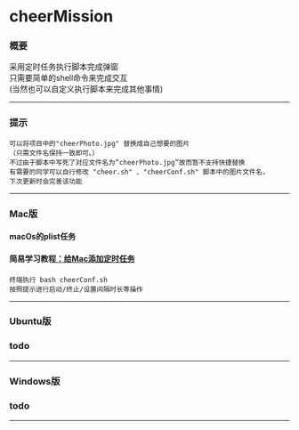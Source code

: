 # cheerMission

### 概要
 采用定时任务执行脚本完成弹窗 <br>
 只需要简单的shell命令来完成交互 <br>
 (当然也可以自定义执行脚本来完成其他事情) <br>
***

### 提示
```
可以将项目中的"cheerPhoto.jpg" 替换成自己想要的图片
（只需文件名保持一致即可。） 
不过由于脚本中写死了对应文件名为“cheerPhoto.jpg”故而暂不支持快捷替换 
有需要的同学可以自行修改 "cheer.sh" 、"cheerConf.sh" 脚本中的图片文件名，
下次更新时会完善该功能
```

***

### Mac版
#### macOs的plist任务 
#### 简易学习教程[：给Mac添加定时任务](https://www.jianshu.com/p/4bb74330c97d)

```
终端执行 bash cheerConf.sh 
按照提示进行启动/终止/设置间隔时长等操作
```

***

### Ubuntu版
### todo

***
### Windows版
### todo

***
